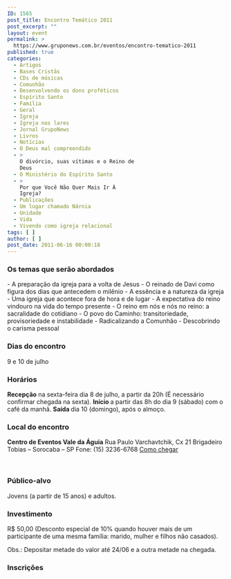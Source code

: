 ```yaml
---
ID: 1565
post_title: Encontro Temático 2011
post_excerpt: ""
layout: event
permalink: >
  https://www.gruponews.com.br/eventos/encontro-tematico-2011
published: true
categories:
  - Artigos
  - Bases Cristãs
  - CDs de músicas
  - Comunhão
  - Desenvolvendo os dons proféticos
  - Espírito Santo
  - Família
  - Geral
  - Igreja
  - Igreja nos lares
  - Jornal GrupoNews
  - Livros
  - Notícias
  - O Deus mal compreendido
  - >
    O divórcio, suas vítimas e o Reino de
    Deus
  - O Ministério do Espírito Santo
  - >
    Por que Você Não Quer Mais Ir À
    Igreja?
  - Publicações
  - Um lugar chamado Nárnia
  - Unidade
  - Vida
  - Vivendo como igreja relacional
tags: [ ]
author: [ ]
post_date: 2011-06-16 00:00:18
---
```

<h3>Os temas que serão abordados</h3>
- A preparação da igreja para a volta de Jesus
- O reinado de Davi como figura dos dias que antecedem o milênio
- A essência e a natureza da igreja
- Uma igreja que acontece fora de hora e de lugar
- A expectativa do reino vindouro na vida do tempo presente
- O reino em nós e nós no reino: a sacralidade do cotidiano
- O povo do Caminho: transitoriedade, provisoriedade e instabilidade
- Radicalizando a Comunhão
- Descobrindo o carisma pessoal
<h3>Dias do encontro</h3>
9 e 10 de julho
<h3>Horários</h3>
<strong>Recepção</strong> na sexta-feira dia 8 de julho, a partir da 20h (É necessário confirmar chegada na sexta).
<strong>Início </strong>a partir das 8h do dia 9 (sábado) com o café da manhã.
<strong>Saída </strong>dia 10 (domingo), após o almoço.
<h3>Local do encontro</h3>
<strong>Centro de Eventos Vale da Águia</strong>
Rua Paulo Varchavtchik, Cx 21
Brigadeiro Tobias – Sorocaba – SP
Fone: (15) 3236-6768
<a href="http://www.gruponews.com.br/sitio-vale-da-aguia">Como chegar</a>

&nbsp;
<h3>Público-alvo<strong>
</strong></h3>
Jovens (a partir de 15 anos) e adultos.
<h3>Investimento</h3>
R$ 50,00 (Desconto especial de 10% quando houver mais de um participante de uma mesma família: marido, mulher e filhos não casados).

Obs.: Depositar metade do valor até 24/06 e a outra metade na chegada.
<h3>Inscrições</h3>
<!--cforms name="Inscrição - Encontro Temático 2011"-->